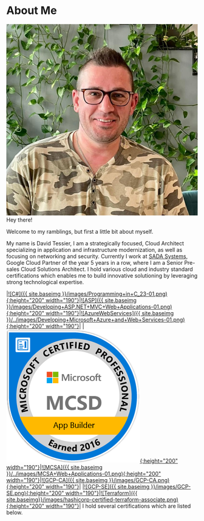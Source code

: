 # About Me

![Me](assets/images/me.jpeg) Hey there!

Welcome to my ramblings, but first a little bit about myself.

My name is David Tessier, I am a strategically focused, Cloud Architect specializing in application and infrastructure modernization, as well as focusing on networking and security. Currently I work at [SADA Systems](https://www.sada.com), Google Cloud Partner of the year 5 years in a row, where I am a Senior Pre-sales Cloud Solutions Architect. I hold various cloud and industry standard certifications which enables me to build innovative solutioning by leveraging strong technological expertise. 

<div> </div>



|[![C#]({{ site.baseimg }}/images/Programming+in+C_23-01.png){:height="200" width="190"}](https://www.credly.com/badges/c707a5d6-551e-4949-900c-b089256bddcb/public_url)|[![ASP]({{ site.baseimg }}/images/Developing+ASP.NET+MVC+Web+Applications-01.png){:height="200" width="190"}](https://www.credly.com/badges/6732d445-cd01-4253-8ba7-029808b949cb/public_url)|[![AzureWebServices]({{ site.baseimg }}/../images/Developing+Microsoft+Azure+and+Web+Services-01.png){:height="200" width="190"}](https://www.credly.com/badges/d0d6ccac-cbe1-4837-84be-f90b913511f7/public_url)|
| [![MCSD]( {{site.baseimg}}/../images/MCSD+App+Builder-01.png){:height="200" width="190"}](https://www.credly.com/badges/ec928a8a-feae-4d6f-b614-265e545a0208/public_url)|[![MCSA]({{ site.baseimg }}/../images/MCSA+Web+Applications-01.png){:height="200" width="190"}](https://www.credly.com/badges/351c50c1-c2a5-4f0a-be80-be5cb48d0663/public_url)|[![GCP-CA]({{ site.baseimg }}/images/GCP-CA.png){:height="200" width="190"}](https://www.credential.net/9u8axykw?_ga=2.65262254.1437646623.1568206740-1245598238.1568206740)|
|[![GCP-SE]({{ site.baseimg }}/images/GCP-SE.png){:height="200" width="190"}](https://www.credential.net/70cb1f96-23f7-4d21-b7ae-81fc31009dfd?key)|[![Terraform]({{ site.baseimg}}/images/hashicorp-certified-terraform-associate.png){:height="200" width="190"}](https://www.credly.com/badges/ef1b5f76-92e8-4906-a6d1-b2ff2ca3128e/public_url)|
I hold several certifications which are listed below.






